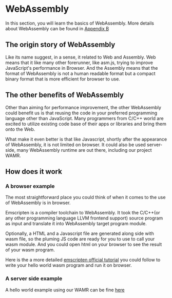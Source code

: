 # WebAssembly

In this section, you will learn the basics of WebAssembly. More details about WebAssembly can be found in [Appendix B](../../appendix/webassembly-details.md)

## The origin story of WebAssembly

Like its name suggest, in a sense, it related to Web and Assembly. Web means that it like many other forerunner, like asm.js, trying to improve JavaScript's performance in Browser. And the Assembly means that the format of WebAssembly is not a human readable format but a compact binary format that is more efficient for browser to use.

## The other benefits of WebAssembly

Other than aiming for performance improvement, the other WebAssembly could benefit us is that reusing the code in your preferred programming language other than JavaScript. Many programmers from C/C++ world are excited to utilize existing code base of their apps or libraries and bring them onto the Web.

What make it even better is that like Javascript, shortly after the appearance of WebAssembly, it is not limited on browser. It could also be used server-side, many WebAssembly runtime are out there, including our project WAMR.

## How does it work

### A browser example

The most straightforward place you could think of when it comes to the use of WebAssembly is in browser.

Emscripten is a compiler toolchain to WebAssembly. It took the C/C++(or any other programming language LLVM frontend support) source program as input and translate it into WebAssembly target program module.

Optionally, a HTML and a Javascript file are generated along side with wasm file, so the pluming JS code are ready for you to use to call your wasm module. And you could open html on your browser to see the result of your wasm program.

Here is the a more detailed [emscripten official tutorial](https://emscripten.org/docs/getting_started/Tutorial.html) you could follow to write your hello world wasm program and run it on browser.

### A server side example

A hello world example using our WAMR can be fine [here](../getting_started/README.md)

<!-- ## Structure of its module -->
